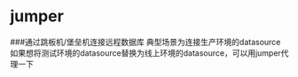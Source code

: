 # jumper

###通过跳板机/堡垒机连接远程数据库
典型场景为连接生产环境的datasource
如果想将测试环境的datasource替换为线上环境的datasource，可以用jumper代理一下
